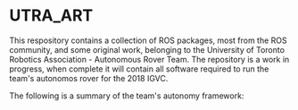 # UTRA_ART

This respository contains a collection of ROS packages, most from the ROS community, and some original work, belonging to the University of Toronto Robotics Association - Autonomous Rover Team.
The repository is a work in progress, when complete it will contain all software required to run the team's autonomos
rover for the 2018 IGVC.

The following is a summary of the team's autonomy framework: 
